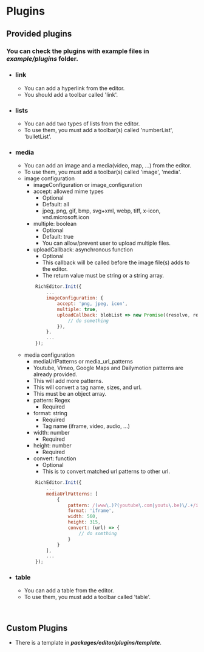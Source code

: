# Plugins
## Provided plugins
### You can check the plugins with example files in ***example/plugins*** folder.
- ### link
	- You can add a hyperlink from the editor.
	- You should add a toolbar called 'link'.
- ### lists
	- You can add two types of lists from the editor.
	- To use them, you must add a toolbar(s) called 'numberList', 'bulletList'.
- ### media
	- You can add an image and a media(video, map, ...) from the editor.
	- To use them, you must add a toolbar(s) called 'image', 'media'.
	- image configuration
		- imageConfiguration or image_configuration
		- accept: allowed mime types
			- Optional
			- Default: all
			- jpeg, png, gif, bmp, svg+xml, webp, tiff, x-icon, vnd.microsoft.icon
		- multiple: boolean
			- Optional
			- Default: true
			- You can allow/prevent user to upload multiple files.
		- uploadCallback: asynchronous function
			- Optional
			- This callback will be called before the image file(s) adds to the editor.
			- The return value must be string or a string array.
		```javascript
			RichEditor.Init({
				...
				imageConfiguration: {
					accept: 'png, jpeg, icon',
					multiple: true,
					uploadCallback: blobList => new Promise((resolve, reject) => {
						// do something
					}),
				},
				...
			});
		```
	- media configuration
		- mediaUrlPatterns or media_url_patterns
		- Youtube, Vimeo, Google Maps and Dailymotion patterns are already provided.
		- This will add more patterns.
		- This will convert a tag name, sizes, and url.
		- This must be an object array.
		- pattern: Regex
			- Required
		- format: string
			- Required
			- Tag name (iframe, video, audio, ...)
		- width: number
			- Required
		- height: number
			- Required
		- convert: function
			- Optional
			- This is to convert matched url patterns to other url.
		```javascript
			RichEditor.Init({
				...
				mediaUrlPatterns: [
					{
						pattern: /(www\.)?(youtube\.com|youtu\.be)\/.+/i,
						format: 'iframe',
						width: 560,
						height: 315,
						convert: (url) => {
							// do somthing
						}
					}
				],
				...
			});
		```
- ### table
	- You can add a table from the editor.
	- To use them, you must add a toolbar called 'table'.

<br>

## Custom Plugins
- There is a template in ***packages/editor/plugins/template***.